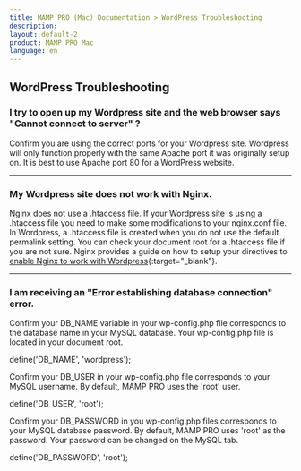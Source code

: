 ```yaml
---
title: MAMP PRO (Mac) Documentation > WordPress Troubleshooting
description: 
layout: default-2
product: MAMP PRO Mac
language: en
---
```


## WordPress Troubleshooting

### I try to open up my Wordpress site and the web browser says "Cannot connect to server" ?

Confirm you are using the correct ports for your Wordpress site. Wordpress will only function properly with the same Apache port it was originally setup on. It is best to use Apache port 80 for a WordPress website.

---

### My Wordpress site does not work with Nginx.

Nginx does not use a .htaccess file. If your Wordpress site is using a .htaccess file you need to make some modifications to your nginx.conf file. In Wordpress, a .htaccess file is created when you do not use the default permalink setting. You can check your document root for a .htaccess file if you are not sure. Nginx provides a guide on how to setup your directives to [enable Nginx to work with Wordpress](https://www.nginx.com/resources/wiki/start/topics/recipes/wordpress/){:target="_blank"}.

---

### I am receiving an "Error establishing database connection" error.

Confirm your DB_NAME variable in your wp-config.php file corresponds to the database name in your MySQL database. Your wp-config.php file is located in your document root.

define('DB_NAME', 'wordpress');

Confirm your DB_USER in your wp-config.php file corresponds to your MySQL username. By default, MAMP PRO uses the 'root' user.

define('DB_USER', 'root');

Confirm your DB_PASSWORD in you wp-config.php files corresponds to your MySQL database password. By default, MAMP PRO uses 'root' as the password. Your password can be changed on the MySQL tab.

define('DB_PASSWORD', 'root');
